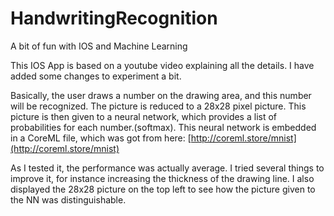 # HandwritingRecognition
A bit of fun with IOS and Machine Learning

This IOS App is based on a youtube video explaining all the details.
I have added some changes to experiment a bit.

Basically, the user draws a number on the drawing area, and this number will be recognized.
The picture is reduced to a 28x28 pixel picture.
This picture is then given to a neural network, which provides a list of probabilities for each number.(softmax).
This neural network is embedded in a CoreML file, which was got from here: 
[http://coreml.store/mnist](http://coreml.store/mnist)

As I tested it, the performance was actually average.
I tried several things to improve it, for instance increasing the thickness of the drawing line.
I also displayed the 28x28 picture on the top left to see how the picture given to the NN was distinguishable.
